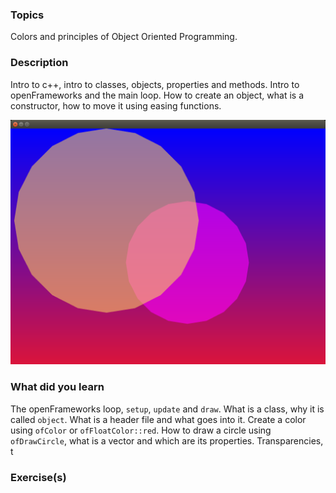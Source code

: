 ### Topics
Colors and principles of Object Oriented Programming.

### Description
Intro to c++, intro to classes, objects, properties and methods. Intro to openFrameworks and the main loop. How to create an object, what is a constructor, how to move it using easing functions.


![img](bin/data/screenshot.png)

### What did you learn
The openFrameworks loop, `setup`, `update` and `draw`. What is a class, why it is called `object`. What is a header file and what goes into it.
Create a color using `ofColor` or `ofFloatColor::red`. How to draw a circle using `ofDrawCircle`, what is a vector and which are its properties. Transparencies, t

### Exercise(s)
